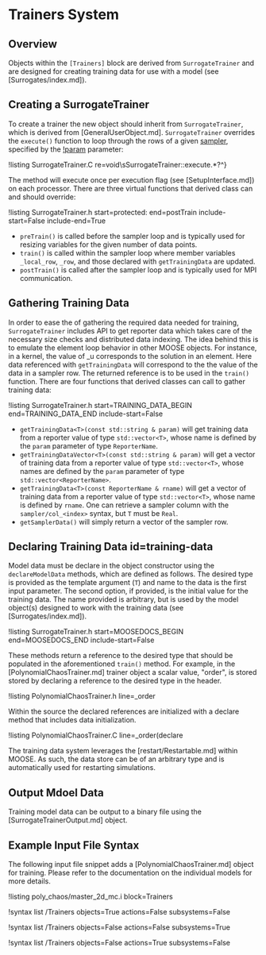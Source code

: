 # Trainers System

## Overview

Objects within the `[Trainers]` block are derived from `SurrogateTrainer` and
are designed for creating training data for use with a model (see [Surrogates/index.md]).

## Creating a SurrogateTrainer

To create a trainer the new object should inherit from `SurrogateTrainer`, which is derived
from [GeneralUserObject.md]. `SurrogateTrainer` overrides the `execute()` function to loop
through the rows of a given [sampler](Samplers/index.md), specified by the
[!param](/Trainers/NearestPointTrainer/sampler) parameter:

!listing SurrogateTrainer.C re=void\sSurrogateTrainer::execute.*?^}

The method will execute once per execution flag (see [SetupInterface.md]) on each processor.
There are three virtual functions that derived class can and should override:

!listing SurrogateTrainer.h start=protected: end=postTrain include-start=False include-end=True

- `preTrain()` is called before the sampler loop and is typically used for resizing variables for the given number of data points.
- `train()` is called within the sampler loop where member variables `_local_row`, `_row`, and those declared with `getTrainingData` are updated.
- `postTrain()` is called after the sampler loop and is typically used for MPI communication.

## Gathering Training Data

In order to ease the of gathering the required data needed for training, `SurrogateTrainer`
includes API to get reporter data which takes care of the necessary size checks and
distributed data indexing.
The idea behind this is to emulate the element loop behavior in other MOOSE objects.
For instance, in a kernel, the value of _u corresponds to the solution in an element.
Here data referenced with `getTrainingData` will correspond to the the value of the
data in a sampler row. The returned reference is to be used in the `train()` function.
There are four functions that derived classes can call to gather training data:

!listing SurrogateTrainer.h start=TRAINING_DATA_BEGIN end=TRAINING_DATA_END include-start=False

- `getTrainingData<T>(const std::string & param)` will get training data from a reporter value of type `std::vector<T>`, whose name is defined by the `param` parameter of type `ReporterName`.
- `getTrainingDataVector<T>(const std::string & param)` will get a vector of training data from a reporter value of type `std::vector<T>`, whose names are defined by the `param` parameter of type `std::vector<ReporterName>`.
- `getTrainingData<T>(const ReporterName & rname)` will get a vector of training data from a reporter value of type `std::vector<T>`, whose name is defined by `rname`. One can retrieve a sampler column with the `sampler/col_<index>` syntax, but `T` must be `Real`.
- `getSamplerData()` will simply return a vector of the sampler row.


## Declaring Training Data id=training-data

Model data must be declare in the object constructor using the `declareModelData` methods, which
are defined as follows. The desired type is provided as the template argument (`T`) and name to
the data is the first input parameter. The second option, if provided, is the initial value
for the training data. The name provided is arbitrary, but is used by the model object(s) designed
to work with the training data (see [Surrogates/index.md]).

!listing SurrogateTrainer.h start=MOOSEDOCS_BEGIN end=MOOSEDOCS_END include-start=False

These methods return a reference to the desired type that should be populated in the aforementioned
`train()` method. For example, in the [PolynomialChaosTrainer.md] trainer object a scalar value,
"order", is stored stored by declaring a reference to the desired type in the header.

!listing PolynomialChaosTrainer.h line=_order

Within the source the declared references are initialized with a declare method that includes
data initialization.

!listing PolynomialChaosTrainer.C line=_order(declare

The training data system leverages the [restart/Restartable.md] within MOOSE. As such, the data
store can be of an arbitrary type and is automatically used for restarting simulations.

## Output Mdoel Data

Training model data can be output to a binary file using the [SurrogateTrainerOutput.md] object.

## Example Input File Syntax

The following input file snippet adds a
[PolynomialChaosTrainer.md] object for training. Please refer to the documentation on the
individual models for more details.

!listing poly_chaos/master_2d_mc.i block=Trainers

!syntax list /Trainers objects=True actions=False subsystems=False

!syntax list /Trainers objects=False actions=False subsystems=True

!syntax list /Trainers objects=False actions=True subsystems=False
